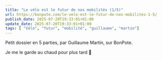 ```yaml
---
title: "Le vélo est le futur de nos mobilités (1/5)"
url: https://bonpote.com/le-velo-est-le-futur-de-nos-mobilites-1-5/
publish_date: 2025-07-20T19:33:01+01:00
update_date: 2025-07-20T19:33:01+01:00
tags: [ "Vélo", "futur", "mobilité", "guillaume", "martin"]
---
```


Petit dossier en 5 parties, par Guillaume Martin, sur BonPote.

Je me le garde au chaud pour plus tard 🙂 
